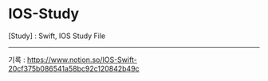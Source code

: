 # IOS-Study
[Study] : Swift, IOS Study File

-----------------------------

기록 : https://www.notion.so/IOS-Swift-20cf375b086541a58bc92c120842b49c
